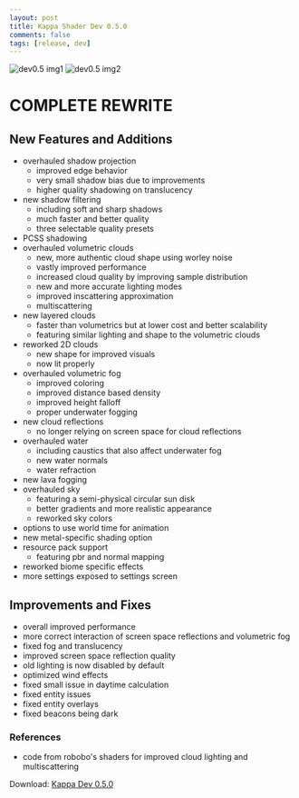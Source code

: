 ```yaml
---
layout: post
title: Kappa Shader Dev 0.5.0
comments: false
tags: [release, dev]
---
```


![dev0.5 img1](https://raw.githubusercontent.com/rre36/glsl_kappa/gh-pages/img/dev0.5.0_a.jpg)
![dev0.5 img2](https://raw.githubusercontent.com/rre36/glsl_kappa/gh-pages/img/dev0.5.0_b.jpg)

<h1>COMPLETE REWRITE</h1>

<h2>New Features and Additions</h2>

* overhauled shadow projection
  * improved edge behavior
  * very small shadow bias due to improvements
  * higher quality shadowing on translucency
* new shadow filtering
  * including soft and sharp shadows
  * much faster and better quality
  * three selectable quality presets
* PCSS shadowing
* overhauled volumetric clouds
  * new, more authentic cloud shape using worley noise
  * vastly improved performance
  * increased cloud quality by improving sample distribution
  * new and more accurate lighting modes
  * improved inscattering approximation
  * multiscattering
* new layered clouds
  * faster than volumetrics but at lower cost and better scalability
  * featuring similar lighting and shape to the volumetric clouds
* reworked 2D clouds
  * new shape for improved visuals
  * now lit properly
* overhauled volumetric fog
  * improved coloring
  * improved distance based density
  * improved height falloff
  * proper underwater fogging
* new cloud reflections
  * no longer relying on screen space for cloud reflections
* overhauled water
  * including caustics that also affect underwater fog
  * new water normals
  * water refraction
* new lava fogging
* overhauled sky
  * featuring a semi-physical circular sun disk
  * better gradients and more realistic appearance
  * reworked sky colors
* options to use world time for animation
* new metal-specific shading option
* resource pack support
  * featuring pbr and normal mapping
* reworked biome specific effects
* more settings exposed to settings screen


<h2>Improvements and Fixes</h2>

* overall improved performance
* more correct interaction of screen space reflections and volumetric fog
* fixed fog and translucency
* improved screen space reflection quality
* old lighting is now disabled by default
* optimized wind effects
* fixed small issue in daytime calculation
* fixed entity issues
* fixed entity overlays
* fixed beacons being dark

<h3>References</h3>

* code from robobo's shaders for improved cloud lighting and multiscattering

Download: [Kappa Dev 0.5.0](https://github.com/rre36/glsl_kappa/releases/download/v0.5/Kappa_dev0.5.0.zip)